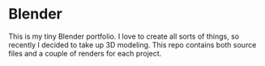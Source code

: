 # Blender

This is my tiny Blender portfolio. I love to create all sorts of things, so recently I decided to take up 3D modeling. This repo contains both source files and a couple of renders for each project.
